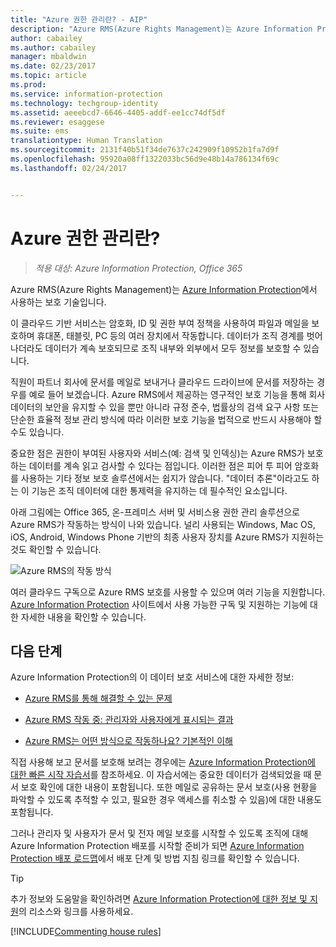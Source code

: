 ```yaml
---
title: "Azure 권한 관리란? - AIP"
description: "Azure RMS(Azure Rights Management)는 Azure Information Protection에서 사용하는 보호 기술입니다."
author: cabailey
ms.author: cabailey
manager: mbaldwin
ms.date: 02/23/2017
ms.topic: article
ms.prod: 
ms.service: information-protection
ms.technology: techgroup-identity
ms.assetid: aeeebcd7-6646-4405-addf-ee1cc74df5df
ms.reviewer: esaggese
ms.suite: ems
translationtype: Human Translation
ms.sourcegitcommit: 2131f40b51f34de7637c242909f10952b1fa7d9f
ms.openlocfilehash: 95920a08ff1322033bc56d9e48b14a786134f69c
ms.lasthandoff: 02/24/2017


---
```


# <a name="what-is-azure-rights-management"></a>Azure 권한 관리란?

>*적용 대상: Azure Information Protection, Office 365*


Azure RMS(Azure Rights Management)는 [Azure Information Protection](what-is-information-protection.md)에서 사용하는 보호 기술입니다.

이 클라우드 기반 서비스는 암호화, ID 및 권한 부여 정책을 사용하여 파일과 메일을 보호하며 휴대폰, 태블릿, PC 등의 여러 장치에서 작동합니다. 데이터가 조직 경계를 벗어나더라도 데이터가 계속 보호되므로 조직 내부와 외부에서 모두 정보를 보호할 수 있습니다.

직원이 파트너 회사에 문서를 메일로 보내거나 클라우드 드라이브에 문서를 저장하는 경우를 예로 들어 보겠습니다. Azure RMS에서 제공하는 영구적인 보호 기능을 통해 회사 데이터의 보안을 유지할 수 있을 뿐만 아니라 규정 준수, 법률상의 검색 요구 사항 또는 단순한 효율적 정보 관리 방식에 따라 이러한 보호 기능을 법적으로 반드시 사용해야 할 수도 있습니다.

중요한 점은 권한이 부여된 사용자와 서비스(예: 검색 및 인덱싱)는 Azure RMS가 보호하는 데이터를 계속 읽고 검사할 수 있다는 점입니다. 이러한 점은 피어 투 피어 암호화를 사용하는 기타 정보 보호 솔루션에서는 쉽지가 않습니다. "데이터 추론"이라고도 하는 이 기능은 조직 데이터에 대한 통제력을 유지하는 데 필수적인 요소입니다.

아래 그림에는 Office 365, 온-프레미스 서버 및 서비스용 권한 관리 솔루션으로 Azure RMS가 작동하는 방식이 나와 있습니다. 널리 사용되는 Windows, Mac OS, iOS, Android, Windows Phone 기반의 최종 사용자 장치를 Azure RMS가 지원하는 것도 확인할 수 있습니다.


![Azure RMS의 작동 방식](../media/AzRMS_elements.png)

여러 클라우드 구독으로 Azure RMS 보호를 사용할 수 있으며 여러 기능을 지원합니다. [Azure Information Protection](https://www.microsoft.com/en-us/cloud-platform/azure-information-protection) 사이트에서 사용 가능한 구독 및 지원하는 기능에 대한 자세한 내용을 확인할 수 있습니다.

## <a name="next-steps"></a>다음 단계

Azure Information Protection의 이 데이터 보호 서비스에 대한 자세한 정보:

-   [Azure RMS를 통해 해결할 수 있는 문제](azure-rms-problems-it-solves.md)

-   [Azure RMS 작동 중: 관리자와 사용자에게 표시되는 결과](what-admins-users-see.md)

-   [Azure RMS는 어떤 방식으로 작동하나요? 기본적인 이해](how-does-it-work.md)



직접 사용해 보고 문서를 보호해 보려는 경우에는 [Azure Information Protection에 대한 빠른 시작 자습서](../get-started/infoprotect-quick-start-tutorial.md)를 참조하세요. 이 자습서에는 중요한 데이터가 검색되었을 때 문서 보호 확인에 대한 내용이 포함됩니다. 또한 메일로 공유하는 문서 보호(사용 현황을 파악할 수 있도록 추적할 수 있고, 필요한 경우 액세스를 취소할 수 있음)에 대한 내용도 포함됩니다.

그러나 관리자 및 사용자가 문서 및 전자 메일 보호를 시작할 수 있도록 조직에 대해 Azure Information Protection 배포를 시작할 준비가 되면 [Azure Information Protection 배포 로드맵](../plan-design/deployment-roadmap.md)에서 배포 단계 및 방법 지침 링크를 확인할 수 있습니다.

> [!TIP]
> 추가 정보와 도움말을 확인하려면 [Azure Information Protection에 대한 정보 및 지원](../get-started/information-support.md)의 리소스와 링크를 사용하세요.

[!INCLUDE[Commenting house rules](../includes/houserules.md)]
